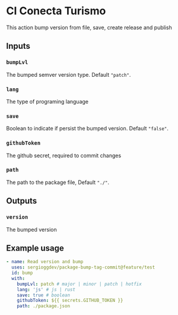 # CI Conecta Turismo

This action bump version from file, save, create release and publish

## Inputs

### `bumpLvl`

The bumped semver version type. Default `"patch"`.

### `lang`

The type of programing language

### `save`

Boolean to indicate if persist the bumped version. Default `"false"`.

### `githubToken`

The github secret, required to commit changes

### `path`

The path to the package file, Default `"./"`.

## Outputs

### `version`

The bumped version

## Example usage

```yaml
- name: Read version and bump
  uses: sergioggdev/package-bump-tag-commit@feature/test
  id: bump
  with:
    bumpLvl: patch # major | minor | patch | hotfix
    lang: 'js' # js | rust
    save: true # boolean
    githubToken: ${{ secrets.GITHUB_TOKEN }}
    path: ./package.json
```
